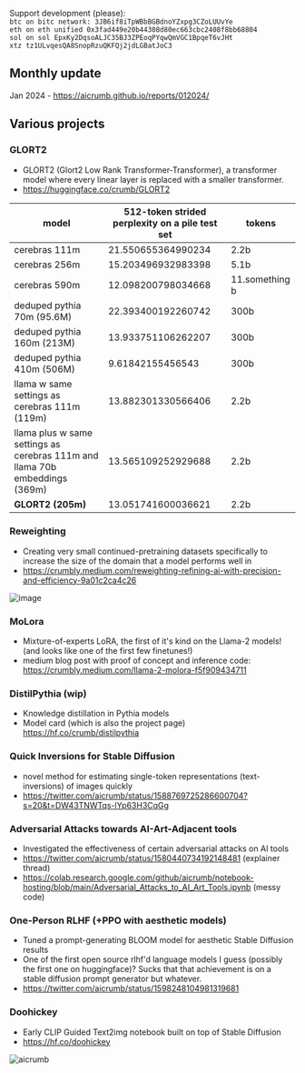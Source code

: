 Support development (please):<br>
`btc on bitc network: 3JB6if8iTpWBbBGBdnoYZxpg3CZoLUUvYe`<br>
`eth on eth unified 0x3fad449e20b44308d80ec663cbc2408f8bb68804`<br>
`sol on sol EpxKy2DqsoALJC35BJ3ZPEoqPYqwQmVGC1BpqeT6vJHt`<br>
`xtz tz1ULvqesQA8SnopRzuQKFQj2jdLGBatJoC3`

## Monthly update
Jan 2024 - https://aicrumb.github.io/reports/012024/

## Various projects
### GLORT2
- GLORT2 (Glort2 Low Rank Transformer-Transformer), a transformer model where every linear layer is replaced with a smaller transformer.
- https://huggingface.co/crumb/GLORT2

| model | 512-token strided perplexity on a pile test set | tokens |
| --- | --- | --- | 
| cerebras 111m | 21.550655364990234 | 2.2b |
| cerebras 256m | 15.203496932983398 | 5.1b |
| cerebras 590m | 12.098200798034668 | 11.something b |
| deduped pythia 70m (95.6M) | 22.393400192260742 | 300b |
| deduped pythia 160m (213M) | 13.933751106262207 | 300b |
| deduped pythia 410m (506M) | 9.61842155456543 | 300b |
| llama w same settings as cerebras 111m (119m) | 13.882301330566406 | 2.2b |
| llama plus w same settings as cerebras 111m and llama 70b embeddings (369m) | 13.565109252929688 | 2.2b |
| **GLORT2 (205m)** | 13.051741600036621 | 2.2b |

### Reweighting
- Creating very small continued-pretraining datasets specifically to increase the size of the domain that a model performs well in
- https://crumbly.medium.com/reweighting-refining-ai-with-precision-and-efficiency-9a01c2ca4c26
  
![image](https://github.com/aicrumb/aicrumb/assets/58605641/c3cd1a2f-6840-4f26-9a65-a99e3608fad1)

### MoLora
- Mixture-of-experts LoRA, the first of it's kind on the Llama-2 models! (and looks like one of the first few finetunes!)
- medium blog post with proof of concept and inference code: https://crumbly.medium.com/llama-2-molora-f5f909434711

### DistilPythia (wip)
- Knowledge distillation in Pythia models
- Model card (which is also the project page) https://hf.co/crumb/distilpythia

### Quick Inversions for Stable Diffusion

- novel method for estimating single-token representations (text-inversions) of images quickly
- https://twitter.com/aicrumb/status/1588769725286600704?s=20&t=DW43TNWTqs-lYp63H3CqGg

### Adversarial Attacks towards AI-Art-Adjacent tools

- Investigated the effectiveness of certain adversarial attacks on AI tools
- https://twitter.com/aicrumb/status/1580440734192148481 (explainer thread)
- https://colab.research.google.com/github/aicrumb/notebook-hosting/blob/main/Adversarial_Attacks_to_AI_Art_Tools.ipynb (messy code)

### One-Person RLHF (+PPO with aesthetic models)

- Tuned a prompt-generating BLOOM model for aesthetic Stable Diffusion results
- One of the first open source rlhf'd language models I guess (possibly the first one on huggingface)? Sucks that that achievement is on a stable diffusion prompt generator but whatever.
- https://twitter.com/aicrumb/status/1598248104981319681

### Doohickey

- Early CLIP Guided Text2img notebook built on top of Stable Diffusion
- https://hf.co/doohickey

<p align="left"> <img src="https://komarev.com/ghpvc/?username=aicrumb&label=Profile%20views&color=0e75b6&style=flat" alt="aicrumb" /> </p>
